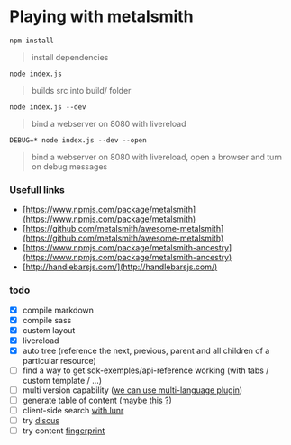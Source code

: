 # Playing with metalsmith

`npm install`
> install dependencies

`node index.js`
> builds src into build/ folder

`node index.js --dev`
> bind a webserver on 8080 with livereload

`DEBUG=* node index.js --dev --open`
> bind a webserver on 8080 with livereload, open a browser and turn on debug messages


### Usefull links
- [https://www.npmjs.com/package/metalsmith](https://www.npmjs.com/package/metalsmith)
- [https://github.com/metalsmith/awesome-metalsmith](https://github.com/metalsmith/awesome-metalsmith)
- [https://www.npmjs.com/package/metalsmith-ancestry](https://www.npmjs.com/package/metalsmith-ancestry)
- [http://handlebarsjs.com/](http://handlebarsjs.com/)


### todo
- [x] compile markdown
- [x] compile sass
- [x] custom layout
- [x] livereload
- [x] auto tree (reference the next, previous, parent and all children of a particular resource)
- [ ] find a way to get sdk-exemples/api-reference working (with tabs / custom template / ...)
- [ ] multi version capability ([we can use multi-language plugin](https://github.com/doup/metalsmith-multi-language))
- [ ] generate table of content ([maybe this ?](https://github.com/majodev/metalsmith-headings-identifier))
- [ ] client-side search [with lunr](https://github.com/CMClay/metalsmith-lunr)
- [ ] try [discus](https://github.com/vitaliy-bobrov/metalsmith-disqus)
- [ ] try content [fingerprint](https://github.com/christophercliff/metalsmith-fingerprint)
